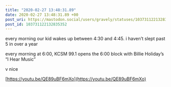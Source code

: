 ```yaml
---
title: "2020-02-27 13:48:31.89"
date: 2020-02-27 13:48:31.89 +00
post_uri: https://mastodon.social/users/gravely/statuses/103731122132835352
post_id: 103731122132835352
---
```

every morning our kid wakes up between 4:30 and 4:45. i haven’t slept past 5 in over a year

every morning at 6:00, KCSM 99.1 opens the 6:00 block with Billie Holiday’s “I Hear Music”

v nice

[https://youtu.be/QE89uBF6mXo](https://youtu.be/QE89uBF6mXo)


